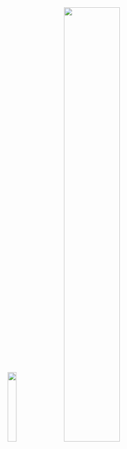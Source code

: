 <div align="center">
  <img src="https://github.com/devjiwonchoi/devjiwonchoi/assets/120007119/4ddddf18-170c-4f93-9e34-f83a805aee86" style="width: 20%" />
  <img src="https://answered.vercel.app/api?username=devjiwonchoi" style="width: 50%" />
</div>
